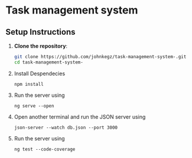 

# Task management system

## Setup Instructions

1. **Clone the repository**:
   ```bash
   git clone https://github.com/johnkegz/task-management-system-.git
   cd task-management-system-

2. Install Despendecies
    ```
    npm install

3. Run the server using 
    ```
    ng serve --open

4. Open another terminal and run the JSON server using 
    ```
    json-server --watch db.json --port 3000

5. Run the server using 
    ```
    ng test --code-coverage

